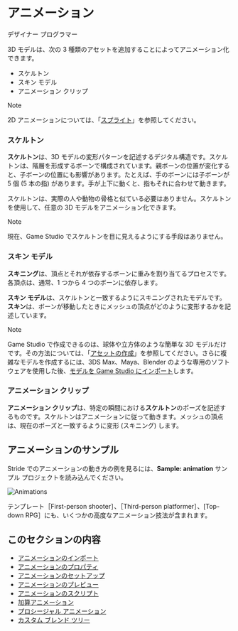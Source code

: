 # アニメーション

<span class="badge text-bg-success">デザイナー</span>
<span class="badge text-bg-success">プログラマー</span>

3D モデルは、次の 3 種類のアセットを追加することによってアニメーション化できます。

* スケルトン
* スキン モデル
* アニメーション クリップ

>[!NOTE]
>2D アニメーションについては、「[スプライト](../sprites/index.md)」を参照してください。

### スケルトン

**スケルトン**は、3D モデルの変形パターンを記述するデジタル構造です。スケルトンは、階層を形成するボーンで構成されています。親ボーンの位置が変化すると、子ボーンの位置にも影響があります。たとえば、手のボーンには子ボーンが 5 個 (5 本の指) があります。手が上下に動くと、指もそれに合わせて動きます。

スケルトンは、実際の人や動物の骨格と似ている必要はありません。スケルトンを使用して、任意の 3D モデルをアニメーション化できます。

>[!NOTE]
>現在、Game Studio でスケルトンを目に見えるようにする手段はありません。

### スキン モデル

**スキニング**は、頂点とそれが依存するボーンに重みを割り当てるプロセスです。各頂点は、通常、1 つから 4 つのボーンに依存します。

**スキン モデル**は、スケルトンと一致するようにスキニングされたモデルです。**スキン**は、ボーンが移動したときにメッシュの頂点がどのように変形するかを記述しています。

>[!NOTE]
>Game Studio で作成できるのは、球体や立方体のような簡単な 3D モデルだけです。その方法については、「[アセットの作成](../game-studio/create-assets.md)」を参照してください。さらに複雑なモデルを作成するには、3DS Max、Maya、Blender のような専用のソフトウェアを使用した後、[モデルを Game Studio にインポート](import-animations.md)します。

### アニメーション クリップ

**アニメーション クリップ**は、特定の瞬間における**スケルトン**のポーズを記述するものです。スケルトンはアニメーションに従って動きます。メッシュの頂点は、現在のポーズと一致するように変形 (スキニング) します。

## アニメーションのサンプル

Stride でのアニメーションの動き方の例を見るには、**Sample: animation** サンプル プロジェクトを読み込んでください。

![Animations](media/animations-index1.png)

テンプレート［First-person shooter］、［Third-person platformer］、[Top-down RPG］にも、いくつかの高度なアニメーション技法が含まれます。

## このセクションの内容

* [アニメーションのインポート](import-animations.md)
* [アニメーションのプロパティ](animation-properties.md)
* [アニメーションのセットアップ](set-up-animations.md)
* [アニメーションのプレビュー](preview-animations.md)
* [アニメーションのスクリプト](animation-scripts.md)
* [加算アニメーション](additive-animation.md)
* [プロシージャル アニメーション](procedural-animation.md)
* [カスタム ブレンド ツリー](custom-blend-trees.md)
